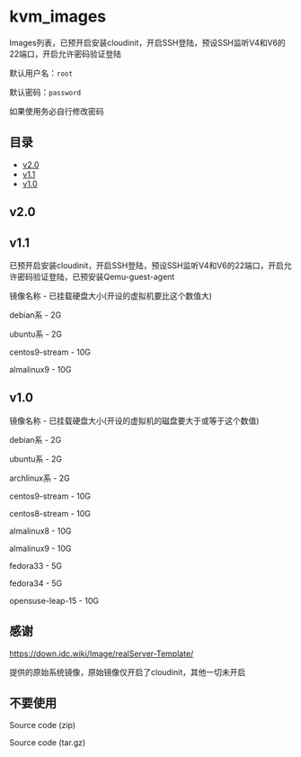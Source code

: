 # kvm_images

Images列表，已预开启安装cloudinit，开启SSH登陆，预设SSH监听V4和V6的22端口，开启允许密码验证登陆

默认用户名：```root```

默认密码：```password```

如果使用务必自行修改密码

## 目录

- [v2.0](#v2.0)
- [v1.1](#v1.1)
- [v1.0](#v1.0)

## v2.0

## v1.1

已预开启安装cloudinit，开启SSH登陆，预设SSH监听V4和V6的22端口，开启允许密码验证登陆，已预安装Qemu-guest-agent

镜像名称 - 已挂载硬盘大小(开设的虚拟机要比这个数值大)

debian系 - 2G

ubuntu系 - 2G

centos9-stream - 10G

almalinux9 - 10G

## v1.0

镜像名称 - 已挂载硬盘大小(开设的虚拟机的磁盘要大于或等于这个数值)

debian系 - 2G

ubuntu系 - 2G

archlinux系 - 2G

centos9-stream - 10G

centos8-stream - 10G

almalinux8 - 10G

almalinux9 - 10G

fedora33 - 5G

fedora34 - 5G

opensuse-leap-15 - 10G

## 感谢

https://down.idc.wiki/Image/realServer-Template/

提供的原始系统镜像，原始镜像仅开启了cloudinit，其他一切未开启

## 不要使用

Source code (zip)

Source code (tar.gz) 

